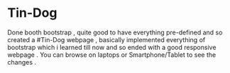 # Tin-Dog
Done booth bootstrap , quite good to have everything pre-defined and so created a #Tin-Dog webpage , basically implemented everything of bootstrap which i learned till now and so ended with a good responsive webpage . You can browse on laptops or Smartphone/Tablet to see the changes .
